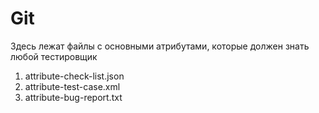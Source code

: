 # Git

Здесь лежат файлы с основными атрибутами, которые должен знать любой тестировщик
1. attribute-check-list.json
2. attribute-test-case.xml
3. attribute-bug-report.txt
